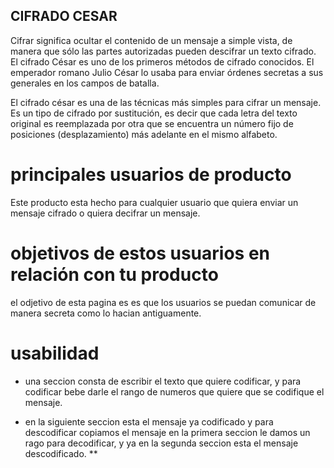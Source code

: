 ## CIFRADO CESAR

Cifrar significa ocultar el contenido de un mensaje a simple vista, de manera que sólo las partes autorizadas pueden descifrar un texto cifrado. El cifrado César es uno de los primeros métodos de cifrado conocidos. El emperador romano Julio César lo usaba para enviar órdenes secretas a sus generales en los campos de batalla.

El cifrado césar es una de las técnicas más simples para cifrar un mensaje. Es un tipo de cifrado por sustitución, es decir que cada letra del texto original es reemplazada por otra que se encuentra un número fijo de posiciones (desplazamiento) más adelante en el mismo alfabeto.


# principales usuarios de producto

Este producto esta hecho  para  cualquier usuario que quiera enviar un  mensaje cifrado o quiera decifrar un mensaje.

# objetivos de estos usuarios en relación con tu producto

el odjetivo de esta pagina es  es que los usuarios se puedan comunicar de manera secreta como lo hacian antiguamente.

# usabilidad

 * una seccion consta de escribir el texto que quiere codificar, y para codificar bebe darle el rango de numeros que quiere  que se codifique el  mensaje.

  * en la siguiente seccion   esta el mensaje ya codificado  y para descodificar copiamos el mensaje  en la primera seccion   le damos un rago para decodificar,  y ya en la segunda seccion esta el mensaje  descodificado. **